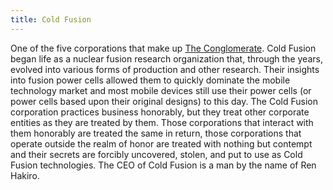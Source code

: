 ```yaml
---
title: Cold Fusion
---
```


One of the five corporations that make up [The Conglomerate](../the_conglomerate). Cold Fusion began life as a nuclear fusion research organization that, through the years, evolved into various forms of production and other research. Their insights into fusion power cells allowed them to quickly dominate the mobile technology market and most mobile devices still use their power cells (or power cells based upon their original designs) to this day. The Cold Fusion corporation practices business honorably, but they treat other corporate entities as they are treated by them. Those corporations that interact with them honorably are treated the same in return, those corporations that operate outside the realm of honor are treated with nothing but contempt and their secrets are forcibly uncovered, stolen, and put to use as Cold Fusion technologies. The CEO of Cold Fusion is a man by the name of Ren Hakiro.
